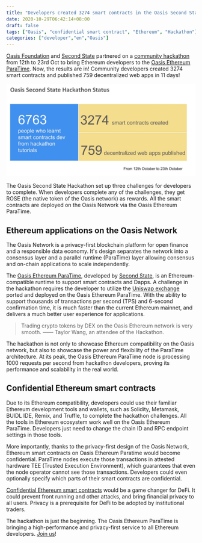 ```yaml
---
title: "Developers created 3274 smart contracts in the Oasis Second State Hackathon"
date: 2020-10-29T06:42:14+08:00
draft: false
tags: ["Oasis", "confidential smart contract", "Ethereum", "Hackathon"]
categories: ["developer","en","Oasis"]
---
```


[Oasis Foundation](https://oasisprotocol.org/) and [Second State](https://www.secondstate.io/) partnered on a [community hackathon](https://blog.secondstate.io/post/oasis-secondstate-hackathon/) from 12th to 23rd Oct to bring Ethereum developers to the [Oasis Ethereum ParaTime](https://www.oasiseth.org/). Now, the results are in! Community developers created 3274 smart contracts and published 759 decentralized web apps in 11 days!

![](/images/20201029-oasis-second-state-hackathon.jpeg)

The Oasis Second State Hackathon set up three challenges for developers to complete. When developers complete any of the challenges, they get ROSE (the native token of the Oasis network) as rewards. All the smart contracts are deployed on the Oasis Network via the Oasis Ethereum ParaTime.

## Ethereum applications on the Oasis Network

The Oasis Network is a privacy-first blockchain platform for open finance and a responsible data economy. It's design separates the network into a consensus layer and a parallel runtime (ParaTime) layer allowing consensus and on-chain applications to scale independently.

The [Oasis Ethereum ParaTime](https://www.oasiseth.org/), developed by [Second State](https://www.secondstate.io/), is an Ethereum-compatible runtime to support smart contracts and Dapps. A challenge in the hackathon requires the developer to utilize the [Uniswap exchange](https://www.oasiseth.org/#uniswap) ported and deployed on the Oasis Ethereum ParaTime. With the ability to support thousands of transactions per second (TPS) and 6-second confirmation time, it is much faster than the current Ethereum mainnet, and delivers a much better user experience for applications.

> Trading crypto tokens by DEX on the Oasis Ethereum network is very smooth. —— Taylor Wang, an attendee of the Hackathon.

The hackathon is not only to showcase Ethereum compatibility on the Oasis network, but also to showcase the power and flexibility of the ParaTime architecture. At its peak, the Oasis Ethereum ParaTime node is processing 1000 requests per second from hackathon developers, proving its performance and scalability in the real world.

## Confidential Ethereum smart contracts

Due to its Ethereum compatibility, developers could use their familiar Ethereum development tools and wallets, such as Solidity, Metamask, BUIDL IDE, Remix, and Truffle, to complete the hackathon challenges. All the tools in Ethereum ecosystem work well on the Oasis Ethereum ParaTime. Developers just need to change the chain ID and RPC endpoint settings in those tools.

More importantly, thanks to the privacy-first design of the Oasis Network, Ethereum smart contracts on Oasis Ethereum Paratime would become confidential. ParaTime nodes execute those transactions in attested hardware TEE (Trusted Execution Environment), which guarantees that even the node operator cannot see those transactions. Developers could even optionally specify which parts of their smart contracts are confidential.

[Confidential Ethereum smart contracts](https://www.oasiseth.org/assets/Confidential_Ethereum_Smart_Contracts.pdf) would be a game changer for DeFi. It could prevent front running and other attacks, and bring financial privacy to all users. Privacy is a prerequisite for DeFi to be adopted by institutional traders.

The hackathon is just the beginning. The Oasis Ethereum ParaTime is bringing a high-performance and privacy-first service to all Ethereum developers. [Join us](https://www.oasiseth.org/#social)!

















